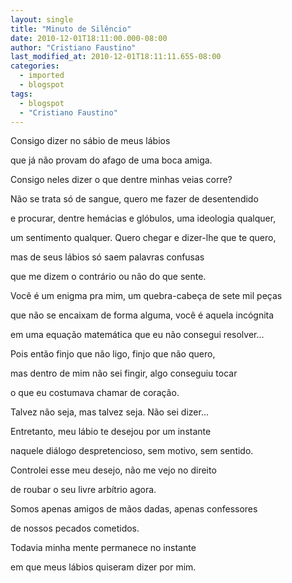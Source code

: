 ```yaml
---
layout: single
title: "Minuto de Silêncio"
date: 2010-12-01T18:11:00.000-08:00
author: "Cristiano Faustino"
last_modified_at: 2010-12-01T18:11:11.655-08:00
categories:
  - imported
  - blogspot
tags:
  - blogspot
  - "Cristiano Faustino"
---
```


Consigo dizer no sábio de meus lábios



que já não provam do afago de uma boca amiga.



Consigo neles dizer o que dentre minhas veias corre?



Não se trata só de sangue, quero me fazer de desentendido



e procurar, dentre hemácias e glóbulos, uma ideologia qualquer,



um sentimento qualquer. Quero chegar e dizer-lhe que te quero,



mas de seus lábios só saem palavras confusas



que me dizem o contrário ou não do que sente.



Você é um enigma pra mim, um quebra-cabeça de sete mil peças



que não se encaixam de forma alguma, você é aquela incógnita



em uma equação matemática que eu não consegui resolver...



Pois então finjo que não ligo, finjo que não quero,



mas dentro de mim não sei fingir, algo conseguiu tocar



o que eu costumava chamar de coração.



Talvez não seja, mas talvez seja. Não sei dizer...



Entretanto, meu lábio te desejou por um instante



naquele diálogo despretencioso, sem motivo, sem sentido.



Controlei esse meu desejo, não me vejo no direito



de roubar o seu livre arbítrio agora.



Somos apenas amigos de mãos dadas, apenas confessores



de nossos pecados cometidos.



Todavia minha mente permanece no instante



em que meus lábios quiseram dizer por mim.
